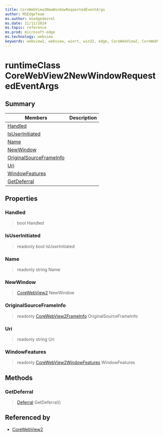 ```yaml
---
title: CoreWebView2NewWindowRequestedEventArgs
author: MSEdgeTeam
ms.author: msedgedevrel
ms.date: 11/11/2024
ms.topic: reference
ms.prod: microsoft-edge
ms.technology: webview
keywords: webview2, webview, winrt, win32, edge, CoreWebView2, CoreWebView2Controller, browser control, edge html, CoreWebView2NewWindowRequestedEventArgs
---
```


# runtimeClass CoreWebView2NewWindowRequestedEventArgs



## Summary

Members|Description
--|--
[Handled](#handled) | 
[IsUserInitiated](#isuserinitiated) | 
[Name](#name) | 
[NewWindow](#newwindow) | 
[OriginalSourceFrameInfo](#originalsourceframeinfo) | 
[Uri](#uri) | 
[WindowFeatures](#windowfeatures) | 
[GetDeferral](#getdeferral) | 

## Properties

### Handled

>  bool Handled

### IsUserInitiated

> readonly  bool IsUserInitiated

### Name

> readonly  string Name

### NewWindow

>  [CoreWebView2](corewebview2.md) NewWindow

### OriginalSourceFrameInfo

> readonly  [CoreWebView2FrameInfo](corewebview2frameinfo.md) OriginalSourceFrameInfo

### Uri

> readonly  string Uri

### WindowFeatures

> readonly  [CoreWebView2WindowFeatures](corewebview2windowfeatures.md) WindowFeatures



## Methods

### GetDeferral

> [Deferral](/uwp/api/Windows.Foundation.Deferral) GetDeferral()






## Referenced by

- [CoreWebView2](corewebview2.md)
